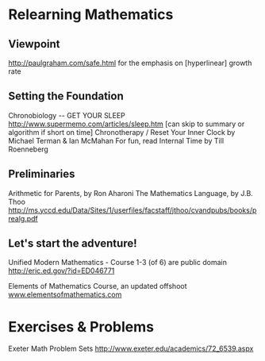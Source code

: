# Relearning Mathematics

## Viewpoint
http://paulgraham.com/safe.html for the emphasis on [hyperlinear] growth rate

## Setting the Foundation

Chronobiology -- GET YOUR SLEEP
http://www.supermemo.com/articles/sleep.htm [can skip to summary or algorithm if short on time]
Chronotherapy / Reset Your Inner Clock by Michael Terman & Ian McMahan
For fun, read Internal Time by Till Roenneberg

## Preliminaries

Arithmetic for Parents, by Ron Aharoni
The Mathematics Language, by J.B. Thoo
http://ms.yccd.edu/Data/Sites/1/userfiles/facstaff/jthoo/cvandpubs/books/prealg.pdf

## Let's start the adventure!

Unified Modern Mathematics - Course 1-3 (of 6) are public domain
 http://eric.ed.gov/?id=ED046771

Elements of Mathematics Course, an updated offshoot
www.elementsofmathematics.com

# Exercises & Problems

Exeter Math Problem Sets
http://www.exeter.edu/academics/72_6539.aspx
